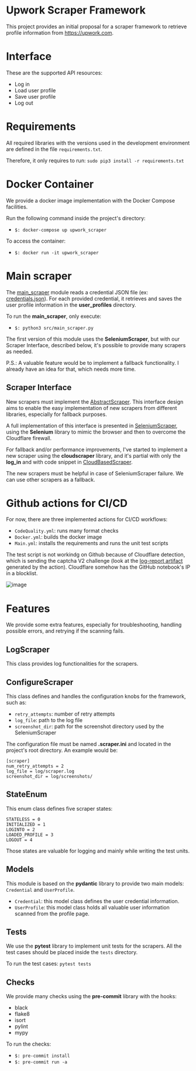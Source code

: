 # Upwork Scraper Framework
This project provides an initial proposal for a scraper framework to retrieve profile information from https://upwork.com.

# Interface
These are the supported API resources:
* Log in
* Load user profile
* Save user profile
* Log out

# Requirements
All required libraries with the versions used in the development environment are defined in the file `requirements.txt`.

Therefore, it only requires to run: `sudo pip3 install -r requirements.txt`

# Docker Container
We provide a docker image implementation with the Docker Compose facilities.

Run the following command inside the project's directory:

* `$: docker-compose up upwork_scraper`

To access the container:
* `$: docker run -it upwork_scraper`


# Main scraper
The [main_scraper](https://github.com/tiagokepe/upwork_scraper/blob/main/src/main_scraper.py) module reads a credential JSON file (ex: [credentials.json](https://github.com/tiagokepe/upwork_scraper/blob/main/credentials.json)). For each provided credential, it retrieves and saves the user profile information in the **user_profiles** directory.

To run the **main_scraper**, only execute:

* `$: python3 src/main_scraper.py`

The first version of this module uses the **SeleniumScraper**, but with our Scraper Interface, described below, it's possible to provide many scrapers as needed.

P.S.: A valuable feature would be to implement a fallback functionality. I already have an idea for that, which needs more time.

## Scraper Interface
New scrapers must implement the [AbstractScraper](https://github.com/tiagokepe/upwork_scraper/blob/main/src/abstract_scraper.py). This interface design aims to enable the easy implementation of new scrapers from different libraries, especially for fallback purposes.

A full implementation of this interface is presented in [SeleniumScraper](https://github.com/tiagokepe/upwork_scraper/blob/main/src/selenium_scraper.py), using the **Selenium** library to mimic the browser and then to overcome the Cloudflare firewall.

For fallback and/or performance improvements, I've started to implement a new scraper using the **cloudscraper** library, and it's partial with only the **log_in** and with code snippet in [CloudBasedScraper](https://github.com/tiagokepe/upwork_scraper/blob/main/src/cloud_based_scraper.py).

The new scrapers must be helpful in case of SeleniumScraper failure. We can use other scrapers as a fallback.

# Github actions for CI/CD
For now, there are three implemented actions for CI/CD workflows:
* `CodeQuality.yml`: runs many format checks
* `Docker.yml`: builds the docker image
* `Main.yml`: installs the requirements and runs the unit test scripts

The test script is not workindg on Github because of Cloudflare detection, which is sending the captcha V2 challenge (look at the [log-report artifact](https://github.com/tiagokepe/upwork_scraper/actions/runs/4574732726#:~:text=exit%20code%201.-,Artifacts,-Produced%20during%20runtime) generated by the action).
Cloudflare somehow has the GitHub notebook's IP in a blocklist.

![image](https://user-images.githubusercontent.com/403295/229088069-85924e5d-8b2d-42b9-bdb2-92aa1678c8c9.png)


# Features
We provide some extra features, especially for troubleshooting, handling possible errors, and retrying if the scanning fails.

## LogScraper
This class provides log functionalities for the scrapers.

## ConfigureScraper
This class defines and handles the configuration knobs for the framework, such as:
* `retry_attempts`: number of retry attempts
* `log_file`: path to the log file
* `screenshot_dir`: path for the screenshot directory used by the SeleniumScraper

The configuration file must be named **.scraper.ini** and located in the project's root directory. An example would be:
```
[scraper]
num_retry_attempts = 2
log_file = log/scraper.log
screenshot_dir = log/screenshots/
```

## StateEnum
This enum class defines five scraper states:
```
STATELESS = 0
INITIALIZED = 1
LOGINTO = 2
LOADED_PROFILE = 3
LOGOUT = 4
```
Those states are valuable for logging and mainly while writing the test units.

## Models
This module is based on the **pydantic** library to provide two main models: `Credential` and `UserProfile`.
* `Credential`: this model class defines the user credential information.
* `UserProfile`: this model class holds all valuable user information scanned from the profile page.

## Tests
We use the **pytest** library to implement unit tests for the scrapers. All the test cases should be placed inside the `tests` directory.

To run the test cases: `pytest tests`

## Checks
We provide many checks using the **pre-commit** library with the hooks:
* black
* flake8
* isort
* pylint
* mypy

To run the checks:
* `$: pre-commit install`
* `$: pre-commit run -a`
